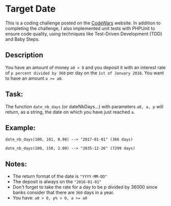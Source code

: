 # Target Date

This is a coding challenge posted on the [CodeWars](https://www.codewars.com/kata/569218bc919ccba77000000b/php) website.
In addition to completing the challenge, I also implemented unit tests with PHPUnit to ensure code quality, using
techniques like Test-Driven Development (TDD) and Baby Steps.

## Description

You have an amount of money `a0 > 0` and you deposit it with an interest rate of `p percent divided by 360` per day on
the `1st of January 2016`. You want to have an amount `a >= a0`.

## **Task:**

The function `date_nb_days` (or dateNbDays...) with parameters `a0, a, p` will return, as a string, the date on which
you have just reached `a`.

## **Example:**

`date_nb_days(100, 101, 0.98) --> "2017-01-01" (366 days)`

`date_nb_days(100, 150, 2.00) --> "2035-12-26" (7299 days)`

## **Notes:**

- The return format of the date is `"YYYY-MM-DD"`
- The deposit is always on the `"2016-01-01"`
- Don't forget to take the rate for a day to be p divided by 36000 since banks consider that there are `360` days in a
  year.
- You have: `a0 > 0, p% > 0, a >= a0`